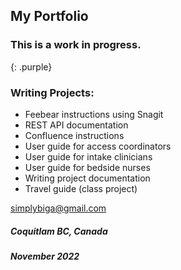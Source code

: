 ## My Portfolio

### This is a work in progress.
{: .purple}

### Writing Projects:

- Feebear instructions using Snagit
- REST API documentation
- Confluence instructions
- User guide for access coordinators
- User guide for intake clinicians
- User guide for bedside nurses
- Writing project documentation
- Travel guide (class project)


[simplybiga@gmail.com](mailto:simplybiga@gmail.com)

##### Coquitlam BC, Canada
##### November 2022

<style>
  .purple {
    color:inherit;
  }
  .purple:hover {
    color:rgb(107,79,187);
  }
</style>
